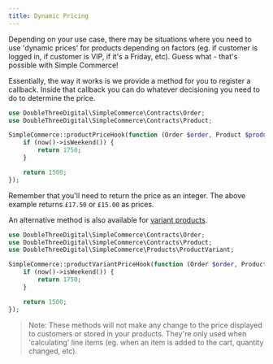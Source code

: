 ```yaml
---
title: Dynamic Pricing
---
```


Depending on your use case, there may be situations where you need to use 'dynamic prices' for products depending on factors (eg. if customer is logged in, if customer is VIP, if it's a Friday, etc). Guess what - that's possible with Simple Commerce!

Essentially, the way it works is we provide a method for you to register a callback. Inside that callback you can do whatever decisioning you need to do to determine the price.

```php
use DoubleThreeDigital\SimpleCommerce\Contracts\Order;
use DoubleThreeDigital\SimpleCommerce\Contracts\Product;

SimpleCommerce::productPriceHook(function (Order $order, Product $product) {
    if (now()->isWeekend()) {
        return 1750;
    }

    return 1500;
});
```

Remember that you'll need to return the price as an integer. The above example returns `£17.50` or `£15.00` as prices.

An alternative method is also available for [variant products](/product-variants).

```php
use DoubleThreeDigital\SimpleCommerce\Contracts\Order;
use DoubleThreeDigital\SimpleCommerce\Contracts\Product;
use DoubleThreeDigital\SimpleCommerce\Products\ProductVariant;

SimpleCommerce::productVariantPriceHook(function (Order $order, Product $product, ProductVariant $variant) {
    if (now()->isWeekend()) {
        return 1750;
    }

    return 1500;
});
```

> Note: These methods will not make any change to the price displayed to customers or stored in your products. They're only used when 'calculating' line items (eg. when an item is added to the cart, quantity changed, etc).
